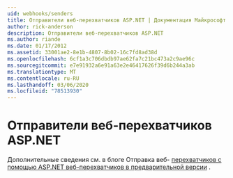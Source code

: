 ```yaml
---
uid: webhooks/senders
title: Отправители веб-перехватчиков ASP.NET | Документация Майкрософт
author: rick-anderson
description: Отправители веб-перехватчиков ASP.NET
ms.author: riande
ms.date: 01/17/2012
ms.assetid: 33001ae2-8e1b-4807-8b02-16c7fd8ad38d
ms.openlocfilehash: 6cf1a3c706dbdb97ae62fa7c21bc473a2c9ae96c
ms.sourcegitcommit: e7e91932a6e91a63e2e46417626f39d6b244a3ab
ms.translationtype: MT
ms.contentlocale: ru-RU
ms.lasthandoff: 03/06/2020
ms.locfileid: "78513930"
---
```

# <a name="aspnet-webhook-senders"></a>Отправители веб-перехватчиков ASP.NET

Дополнительные сведения см. в блоге Отправка веб- [перехватчиков с помощью ASP.NET веб-перехватчиков в предварительной версии](https://devblogs.microsoft.com/aspnet/sending-webhooks-with-asp-net-webhooks-preview/) .
